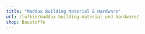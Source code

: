 ```yaml
---
title: "Maddux Building Material & Hardware"
url: /lufkin/maddux-building-material-und-hardware/
shop: Baustoffe
---
```

